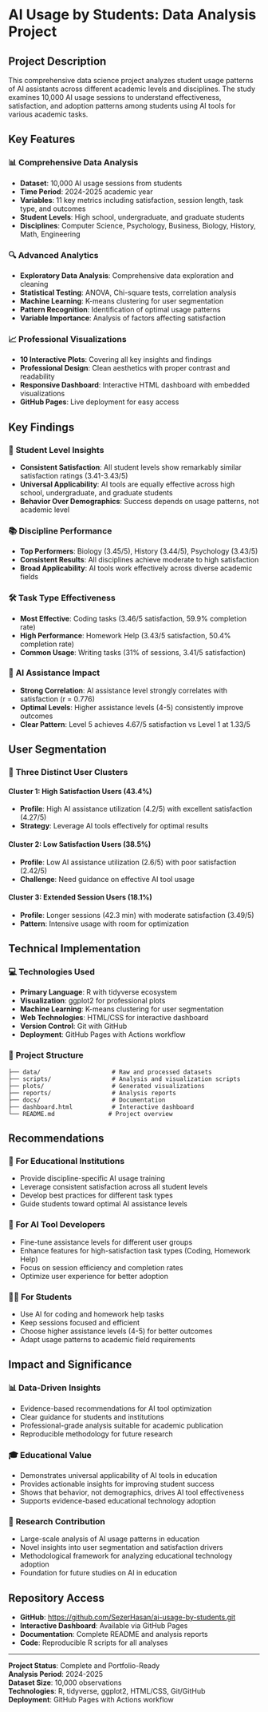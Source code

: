 # AI Usage by Students: Data Analysis Project

## Project Description

This comprehensive data science project analyzes student usage patterns of AI assistants across different academic levels and disciplines. The study examines 10,000 AI usage sessions to understand effectiveness, satisfaction, and adoption patterns among students using AI tools for various academic tasks.

## Key Features

### 📊 **Comprehensive Data Analysis**
- **Dataset**: 10,000 AI usage sessions from students
- **Time Period**: 2024-2025 academic year
- **Variables**: 11 key metrics including satisfaction, session length, task type, and outcomes
- **Student Levels**: High school, undergraduate, and graduate students
- **Disciplines**: Computer Science, Psychology, Business, Biology, History, Math, Engineering

### 🔍 **Advanced Analytics**
- **Exploratory Data Analysis**: Comprehensive data exploration and cleaning
- **Statistical Testing**: ANOVA, Chi-square tests, correlation analysis
- **Machine Learning**: K-means clustering for user segmentation
- **Pattern Recognition**: Identification of optimal usage patterns
- **Variable Importance**: Analysis of factors affecting satisfaction

### 📈 **Professional Visualizations**
- **10 Interactive Plots**: Covering all key insights and findings
- **Professional Design**: Clean aesthetics with proper contrast and readability
- **Responsive Dashboard**: Interactive HTML dashboard with embedded visualizations
- **GitHub Pages**: Live deployment for easy access

## Key Findings

### 🎯 **Student Level Insights**
- **Consistent Satisfaction**: All student levels show remarkably similar satisfaction ratings (3.41-3.43/5)
- **Universal Applicability**: AI tools are equally effective across high school, undergraduate, and graduate students
- **Behavior Over Demographics**: Success depends on usage patterns, not academic level

### 📚 **Discipline Performance**
- **Top Performers**: Biology (3.45/5), History (3.44/5), Psychology (3.43/5)
- **Consistent Results**: All disciplines achieve moderate to high satisfaction
- **Broad Applicability**: AI tools work effectively across diverse academic fields

### 🛠️ **Task Type Effectiveness**
- **Most Effective**: Coding tasks (3.46/5 satisfaction, 59.9% completion rate)
- **High Performance**: Homework Help (3.43/5 satisfaction, 50.4% completion rate)
- **Common Usage**: Writing tasks (31% of sessions, 3.41/5 satisfaction)

### 🤖 **AI Assistance Impact**
- **Strong Correlation**: AI assistance level strongly correlates with satisfaction (r = 0.776)
- **Optimal Levels**: Higher assistance levels (4-5) consistently improve outcomes
- **Clear Pattern**: Level 5 achieves 4.67/5 satisfaction vs Level 1 at 1.33/5

## User Segmentation

### 👥 **Three Distinct User Clusters**

#### **Cluster 1: High Satisfaction Users (43.4%)**
- **Profile**: High AI assistance utilization (4.2/5) with excellent satisfaction (4.27/5)
- **Strategy**: Leverage AI tools effectively for optimal results

#### **Cluster 2: Low Satisfaction Users (38.5%)**
- **Profile**: Low AI assistance utilization (2.6/5) with poor satisfaction (2.42/5)
- **Challenge**: Need guidance on effective AI tool usage

#### **Cluster 3: Extended Session Users (18.1%)**
- **Profile**: Longer sessions (42.3 min) with moderate satisfaction (3.49/5)
- **Pattern**: Intensive usage with room for optimization

## Technical Implementation

### 💻 **Technologies Used**
- **Primary Language**: R with tidyverse ecosystem
- **Visualization**: ggplot2 for professional plots
- **Machine Learning**: K-means clustering for user segmentation
- **Web Technologies**: HTML/CSS for interactive dashboard
- **Version Control**: Git with GitHub
- **Deployment**: GitHub Pages with Actions workflow

### 📁 **Project Structure**
```
├── data/                    # Raw and processed datasets
├── scripts/                 # Analysis and visualization scripts
├── plots/                   # Generated visualizations
├── reports/                 # Analysis reports
├── docs/                    # Documentation
├── dashboard.html           # Interactive dashboard
└── README.md               # Project overview
```

## Recommendations

### 🏫 **For Educational Institutions**
- Provide discipline-specific AI usage training
- Leverage consistent satisfaction across all student levels
- Develop best practices for different task types
- Guide students toward optimal AI assistance levels

### 🔧 **For AI Tool Developers**
- Fine-tune assistance levels for different user groups
- Enhance features for high-satisfaction task types (Coding, Homework Help)
- Focus on session efficiency and completion rates
- Optimize user experience for better adoption

### 👨‍🎓 **For Students**
- Use AI for coding and homework help tasks
- Keep sessions focused and efficient
- Choose higher assistance levels (4-5) for better outcomes
- Adapt usage patterns to academic field requirements

## Impact and Significance

### 📊 **Data-Driven Insights**
- Evidence-based recommendations for AI tool optimization
- Clear guidance for students and institutions
- Professional-grade analysis suitable for academic publication
- Reproducible methodology for future research

### 🎓 **Educational Value**
- Demonstrates universal applicability of AI tools in education
- Provides actionable insights for improving student success
- Shows that behavior, not demographics, drives AI tool effectiveness
- Supports evidence-based educational technology adoption

### 🔬 **Research Contribution**
- Large-scale analysis of AI usage patterns in education
- Novel insights into user segmentation and satisfaction drivers
- Methodological framework for analyzing educational technology adoption
- Foundation for future studies on AI in education

## Repository Access

- **GitHub**: https://github.com/SezerHasan/ai-usage-by-students.git
- **Interactive Dashboard**: Available via GitHub Pages
- **Documentation**: Complete README and analysis reports
- **Code**: Reproducible R scripts for all analyses

---

**Project Status**: Complete and Portfolio-Ready  
**Analysis Period**: 2024-2025  
**Dataset Size**: 10,000 observations  
**Technologies**: R, tidyverse, ggplot2, HTML/CSS, Git/GitHub  
**Deployment**: GitHub Pages with Actions workflow 